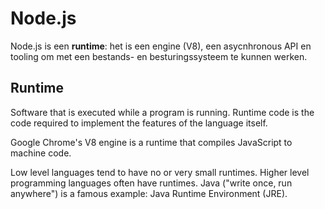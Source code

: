 # Node.js

Node.js is een **runtime**: het is een engine (V8), een asycnhronous API en tooling om met een bestands- en besturingssysteem te kunnen werken.

## Runtime

Software that is executed while a program is running.
Runtime code is the code required to implement the features of the language itself.

Google Chrome's V8 engine is a runtime that compiles JavaScript to machine code.

Low level languages tend to have no or very small runtimes. Higher level programming languages often have runtimes. Java ("write once, run anywhere") is a famous example: Java Runtime Environment (JRE).
